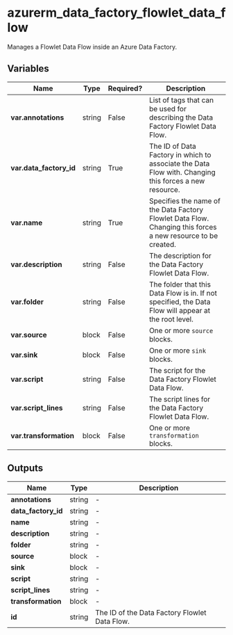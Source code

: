 # azurerm_data_factory_flowlet_data_flow

Manages a Flowlet Data Flow inside an Azure Data Factory.

## Variables

| Name | Type | Required? |  Description |
| ---- | ---- | --------- |  ----------- |
| **var.annotations** | string | False | List of tags that can be used for describing the Data Factory Flowlet Data Flow. | 
| **var.data_factory_id** | string | True | The ID of Data Factory in which to associate the Data Flow with. Changing this forces a new resource. | 
| **var.name** | string | True | Specifies the name of the Data Factory Flowlet Data Flow. Changing this forces a new resource to be created. | 
| **var.description** | string | False | The description for the Data Factory Flowlet Data Flow. | 
| **var.folder** | string | False | The folder that this Data Flow is in. If not specified, the Data Flow will appear at the root level. | 
| **var.source** | block | False | One or more `source` blocks. | 
| **var.sink** | block | False | One or more `sink` blocks. | 
| **var.script** | string | False | The script for the Data Factory Flowlet Data Flow. | 
| **var.script_lines** | string | False | The script lines for the Data Factory Flowlet Data Flow. | 
| **var.transformation** | block | False | One or more `transformation` blocks. | 



## Outputs

| Name | Type | Description |
| ---- | ---- | --------- | 
| **annotations** | string  | - | 
| **data_factory_id** | string  | - | 
| **name** | string  | - | 
| **description** | string  | - | 
| **folder** | string  | - | 
| **source** | block  | - | 
| **sink** | block  | - | 
| **script** | string  | - | 
| **script_lines** | string  | - | 
| **transformation** | block  | - | 
| **id** | string  | The ID of the Data Factory Flowlet Data Flow. | 